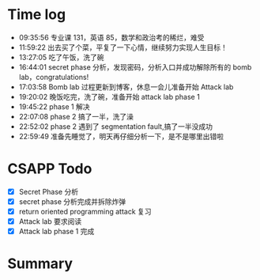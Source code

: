 # Time log

- 09:35:56 专业课 131，英语 85，数学和政治考的稀烂，难受
- 11:59:22 出去买了个菜，平复了一下心情，继续努力实现人生目标！
- 13:27:05 吃了午饭，洗了碗
- 16:44:01 secret phase 分析，发现密码，分析入口并成功解除所有的 bomb lab，congratulations!
- 17:03:58 Bomb lab 过程更新到博客，休息一会儿准备开始 Attack lab
- 19:20:02 晚饭吃完，洗了碗，准备开始 attack lab phase 1
- 19:45:22 phase 1 解决
- 22:07:08 phase 2 搞了一半，洗了澡
- 22:52:02 phase 2 遇到了 segmentation fault,搞了一半没成功
- 22:59:49 准备先睡觉了，明天再仔细分析一下，是不是哪里出错啦

# CSAPP Todo

- [x] Secret Phase 分析
- [x] secret phase 分析完成并拆除炸弹
- [x] return oriented programming attack 复习
- [x] Attack lab 要求阅读
- [x] Attack lab phase 1 完成

# Summary
